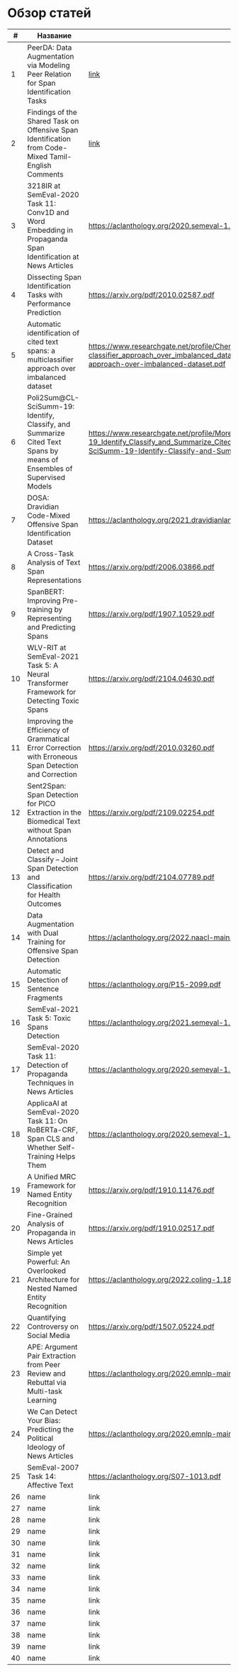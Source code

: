 # Обзор статей
| # | Название | Ссылка | О чём | Модель | Задача |
| - | -------- | ------ | ----- | ------ | ------ |
| 1 | PeerDA: Data Augmentation via Modeling Peer Relation for Span Identification Tasks | [link](https://arxiv.org/pdf/2210.08855.pdf) | Выделяются фрагменты текста, классифицируются и выделяются связи между фрагментами текста | BERT, RoBERTa | span id + tagging |
| 2 | Findings of the Shared Task on Offensive Span Identification from Code-Mixed Tamil-English Comments | [link](https://arxiv.org/pdf/2205.06118.pdf) | Выделяются оскорбительные фрагменты в тексте для соревнования https://competitions.codalab.org/competitions/36395 | RoBERTa | span id |
| 3 | 3218IR at SemEval-2020 Task 11: Conv1D and Word Embedding in Propaganda Span Identification at News Articles | https://aclanthology.org/2020.semeval-1.225.pdf | Выделяются манипулятивные фрагменты с помощью свёрточных сетей для соревнования SemEval-2020 Task 11 | Conv1D | span id |
| 4 | Dissecting Span Identification Tasks with Performance Prediction | https://arxiv.org/pdf/2010.02587.pdf | Рассматривается задача span id, оценка качества моделей | BERT Feat LSTM CRF | span id, metrics |
| 5 | Automatic identification of cited text spans: a multiclassifier approach over imbalanced dataset | https://www.researchgate.net/profile/Chengzhi-Zhang-2/publication/324817301_Automatic_identification_of_cited_text_spans_a_multi-classifier_approach_over_imbalanced_dataset/links/5ae8198a45851588dd7f991d/Automatic-identification-of-cited-text-spans-a-multi-classifier-approach-over-imbalanced-dataset.pdf | Решают задачу span id для суммаризации статей | Decision Tree, Logreg, SVM(linear, RBF) | span id |
| 6 | Poli2Sum@CL-SciSumm-19: Identify, Classify, and Summarize Cited Text Spans by means of Ensembles of Supervised Models | https://www.researchgate.net/profile/Moreno-La-Quatra/publication/335079246_Poli2SumCL-SciSumm-19_Identify_Classify_and_Summarize_Cited_Text_Spans_by_means_of_Ensembles_of_Supervised_Models/links/5d4d872d92851cd046afc453/Poli2SumCL-SciSumm-19-Identify-Classify-and-Summarize-Cited-Text-Spans-by-means-of-Ensembles-of-Supervised-Models.pdf | Выделяются фрагменты цитируемого текста | MLP, GradBoost | span id |
| 7 | DOSA: Dravidian Code-Mixed Offensive Span Identification Dataset | https://aclanthology.org/2021.dravidianlangtech-1.2.pdf | Предлагается датасет для выделения оскорбительных фрагментов текста | multilingual BERT, DistilBert, XML-RoBERTa | span id dataset |
| 8 | A Cross-Task Analysis of Text Span Representations | https://arxiv.org/pdf/2006.03866.pdf | Рассматривают различные постановки задач для span id | BERT, RoBERTa, SpanBERT, XLNet | span id |
| 9 | SpanBERT: Improving Pre-training by Representing and Predicting Spans | https://arxiv.org/pdf/1907.10529.pdf | Предлагается модель на основе BERT для выделения фрагментов | SpanBERT | span id |
| 10 | WLV-RIT at SemEval-2021 Task 5: A Neural Transformer Framework for Detecting Toxic Spans | https://arxiv.org/pdf/2104.04630.pdf | Решается задача выделения оскорбительных фрагментов для соревнования SemEval-2021 Task 5 | BERT, RoBERTa | span id |
| 11 | Improving the Efficiency of Grammatical Error Correction with Erroneous Span Detection and Correction | https://arxiv.org/pdf/2010.03260.pdf | В статье используют выделение фрагментов для исправления ошибок в тексте | BERT | span id |
| 12 | Sent2Span: Span Detection for PICO Extraction in the Biomedical Text without Span Annotations | https://arxiv.org/pdf/2109.02254.pdf | Решают задачу выделения фрагментов для биомедицинских текстов без разметки |  | unsupervised span id |
| 13 | Detect and Classify – Joint Span Detection and Classification for Health Outcomes | https://arxiv.org/pdf/2104.07789.pdf | Выделяются фрагменты, которые указывают на последствия для здоровья | BERT | span id |
| 14 | Data Augmentation with Dual Training for Offensive Span Detection | https://aclanthology.org/2022.naacl-main.185.pdf | Выделяются фрагменты c помощью GPT | GPT-2 | span id |
| 15 | Automatic Detection of Sentence Fragments | https://aclanthology.org/P15-2099.pdf | Используются синтаксические деревья и части речи, чтобы выделять фрагменты | syntax tree | span id |
| 16 | SemEval-2021 Task 5: Toxic Spans Detection | https://aclanthology.org/2021.semeval-1.6.pdf | Выделяются оскорбительные фрагменты текста для соревнования SemEval-2021 Task 5 (обзор решений) | BERT + CRF, RoBERTa | span id |
| 17 | SemEval-2020 Task 11: Detection of Propaganda Techniques in News Articles | https://aclanthology.org/2020.semeval-1.186.pdf | Описание задачи и обзор решений для соревнования SemEval-2020 Task 11 - детекция пропоганды и манипуляций в новостях | transformers ensamble (used CRF) | span id + tagging |
| 18 | ApplicaAI at SemEval-2020 Task 11: On RoBERTa-CRF, Span CLS and Whether Self-Training Helps Them | https://aclanthology.org/2020.semeval-1.187.pdf | Представляется решение для выделения фрагментов и классфикации типа пропоганды для соревнования SemEval-2020 Task 11 | RoBERTa-CRF | span id + tagging |
| 19 | A Unified MRC Framework for Named Entity Recognition | https://arxiv.org/pdf/1910.11476.pdf | Предлагается постановка задачи для решения задачи NER с вложенными фрагментами | LSTM, BERT | nested span id |
| 20 | Fine-Grained Analysis of Propaganda in News Articles | https://arxiv.org/pdf/1910.02517.pdf | Детекция манипуляций через выделение фрагментов и их классификации | BERT | span id + tagging |
| 21 | Simple yet Powerful: An Overlooked Architecture for Nested Named Entity Recognition | https://aclanthology.org/2022.coling-1.184.pdf | Решается задача NER с вложенными фрагментами | LSTM-CRF | nested span id |
| 22 | Quantifying Controversy on Social Media | https://arxiv.org/pdf/1507.05224.pdf | Строится граф разговора по теме и выделяются стороны которые противоречат друг другу | rule-based graph | polarization |
| 23 | APE: Argument Pair Extraction from Peer Review and Rebuttal via Multi-task Learning | https://aclanthology.org/2020.emnlp-main.569.pdf | Выделяются пары фрагментов аргументации | BERT + LSTM + CRF | span id |
| 24 | We Can Detect Your Bias: Predicting the Political Ideology of News Articles | https://aclanthology.org/2020.emnlp-main.404.pdf | Представляют датасет для классификации новостей по политическим идеологиям. | BERT | manipulatiton detection |
| 25 | SemEval-2007 Task 14: Affective Text | https://aclanthology.org/S07-1013.pdf | Датасет для классификации эмоций в заголовках новостей | - | emotion detection |
| 26 | name | link | about | model | task |
| 27 | name | link | about | model | task |
| 28 | name | link | about | model | task |
| 29 | name | link | about | model | task |
| 30 | name | link | about | model | task |
| 31 | name | link | about | model | task |
| 32 | name | link | about | model | task |
| 33 | name | link | about | model | task |
| 34 | name | link | about | model | task |
| 35 | name | link | about | model | task |
| 36 | name | link | about | model | task |
| 37 | name | link | about | model | task |
| 38 | name | link | about | model | task |
| 39 | name | link | about | model | task |
| 40 | name | link | about | model | task |

